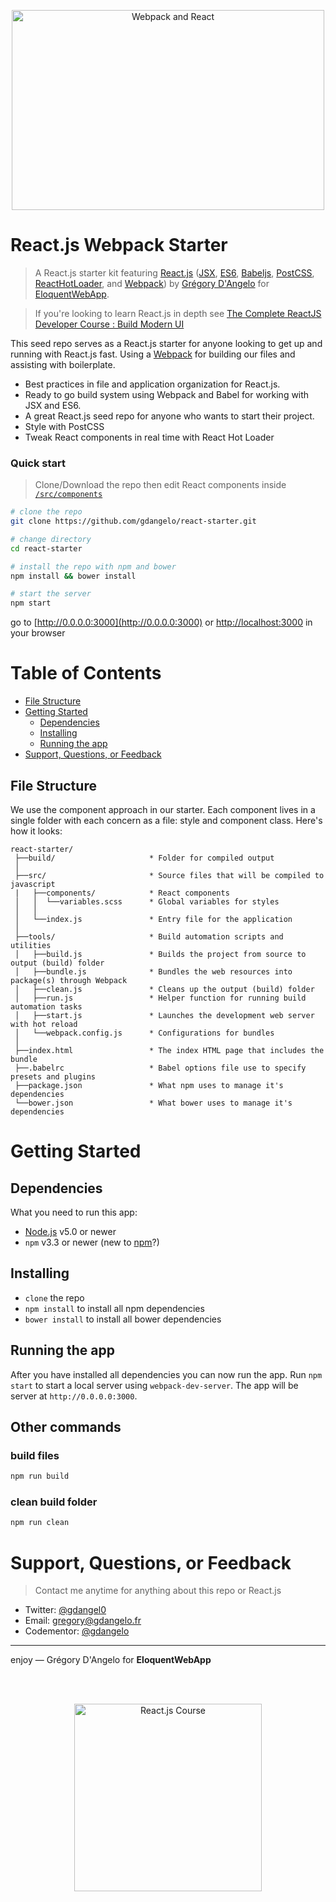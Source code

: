 <p align="center">
  <a href="http://eloquentwebapp.com" target="_blank">
    <img src="https://cloud.githubusercontent.com/assets/4352286/13185096/a7cfc380-d73f-11e5-8b40-bac8bf426e52.png" alt="Webpack and React" width="500" height="320"/>
  </a>
</p>

# React.js Webpack Starter


> A React.js starter kit featuring [React.js](https://facebook.github.io/react/) ([JSX](https://facebook.github.io/react/docs/jsx-in-depth.html), [ES6](https://github.com/lukehoban/es6features#readme),
[Babeljs](https://babeljs.io/),
[PostCSS](https://github.com/postcss/postcss),
[ReactHotLoader](https://github.com/gaearon/react-hot-loader), and [Webpack](http://webpack.github.io/)) by [Grégory D'Angelo](https://gdangelo.fr) for [EloquentWebApp](http://eloquentwebapp.com).

> If you're looking to learn React.js in depth see [The Complete ReactJS Developer Course : Build Modern UI](http://eloquentwebapp.teachable.com/)

This seed repo serves as a React.js starter for anyone looking to get up and running with React.js fast. Using a [Webpack](http://webpack.github.io/) for building our files and assisting with boilerplate.
* Best practices in file and application organization for React.js.
* Ready to go build system using Webpack and Babel for working with JSX and ES6.
* A great React.js seed repo for anyone who wants to start their project.
* Style with PostCSS
* Tweak React components in real time with React Hot Loader

### Quick start
> Clone/Download the repo then edit React components inside [`/src/components`](/src/components)

```bash
# clone the repo
git clone https://github.com/gdangelo/react-starter.git

# change directory
cd react-starter

# install the repo with npm and bower
npm install && bower install

# start the server
npm start
```
go to [http://0.0.0.0:3000](http://0.0.0.0:3000) or [http://localhost:3000](http://localhost:3000) in your browser

# Table of Contents
* [File Structure](#file-structure)
* [Getting Started](#getting-started)
    * [Dependencies](#dependencies)
    * [Installing](#installing)
    * [Running the app](#running-the-app)
* [Support, Questions, or Feedback](#support-questions-or-feedback)

## File Structure
We use the component approach in our starter. Each component lives in a single folder with each concern as a file: style and component class. Here's how it looks:
```
react-starter/
 ├──build/                     * Folder for compiled output
 │
 ├──src/                       * Source files that will be compiled to javascript
 |	 ├──components/            * React components
 │   │  └──variables.scss      * Global variables for styles
 │   │
 │   └──index.js               * Entry file for the application
 │
 ├──tools/                     * Build automation scripts and utilities
 │	 ├──build.js               * Builds the project from source to output (build) folder
 │	 ├──bundle.js              * Bundles the web resources into package(s) through Webpack
 │	 ├──clean.js               * Cleans up the output (build) folder
 │	 ├──run.js                 * Helper function for running build automation tasks
 │	 ├──start.js               * Launches the development web server with hot reload
 │	 └──webpack.config.js      * Configurations for bundles
 │
 ├──index.html                 * The index HTML page that includes the bundle
 ├──.babelrc                   * Babel options file use to specify presets and plugins
 ├──package.json               * What npm uses to manage it's dependencies
 └──bower.json                 * What bower uses to manage it's dependencies
```

# Getting Started
## Dependencies
What you need to run this app:
* [Node.js](https://nodejs.org/) v5.0 or newer
* `npm` v3.3 or newer (new to [npm](https://docs.npmjs.com/)?)

## Installing
* `clone` the repo
* `npm install` to install all npm dependencies
* `bower install` to install all bower dependencies

## Running the app
After you have installed all dependencies you can now run the app. Run `npm start` to start a local server using `webpack-dev-server`. The app will be server at `http://0.0.0.0:3000`.

## Other commands

### build files
```bash
npm run build
```

### clean build folder
```bash
npm run clean
```

# Support, Questions, or Feedback
> Contact me anytime for anything about this repo or React.js

* Twitter: [@gdangel0](https://twitter.com/gdangel0)
* Email: gregory@gdangelo.fr
* Codementor: [@gdangelo](https://www.codementor.io/gdangelo)

___

enjoy — Grégory D'Angelo for **EloquentWebApp**

<br><br>

<p align="center">
  <a href="https://eloquentwebapp.com" target="_blank">
    <img src="http://www.eloquentwebapp.com/wp-content/uploads/2015/12/logo-1.png" alt="React.js Course" width="300" height="300"/>
  </a>
</p>
